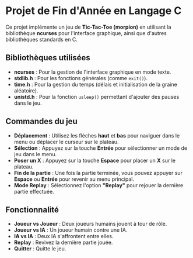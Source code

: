 # Projet de Fin d'Année en Langage C

Ce projet implémente un jeu de **Tic-Tac-Toe (morpion)** en utilisant la bibliothèque **ncurses** pour l'interface graphique, ainsi que d'autres bibliothèques standards en C.

##  Bibliothèques utilisées

- **ncurses** : Pour la gestion de l'interface graphique en mode texte.
- **stdlib.h** : Pour les fonctions générales (comme `exit()`).
- **time.h** : Pour la gestion du temps (délais et initialisation de la graine aléatoire).
- **unistd.h** : Pour la fonction `usleep()` permettant d'ajouter des pauses dans le jeu.

##  Commandes du jeu

- **Déplacement** : Utilisez les flèches **haut** et **bas** pour naviguer dans le menu ou déplacer le curseur sur le plateau.
- **Sélection** : Appuyez sur la touche **Entrée** pour sélectionner un mode de jeu dans le menu.
- **Poser un X** : Appuyez sur la touche **Espace** pour placer un **X** sur le plateau.
- **Fin de la partie** : Une fois la partie terminée, vous pouvez appuyer sur **Espace** ou **Entrée** pour revenir au menu principal.
- **Mode Replay** : Sélectionnez l'option **"Replay"** pour rejouer la dernière partie effectuée.

##  Fonctionnalité 

- **Joueur vs Joueur** : Deux joueurs humains jouent à tour de rôle.
- **Joueur vs IA** : Un joueur humain contre une IA.
- **IA vs IA** : Deux IA s'affrontent entre elles.
- **Replay** : Revivez la dernière partie jouée.
- **Quitter** : Quitte le jeu.
